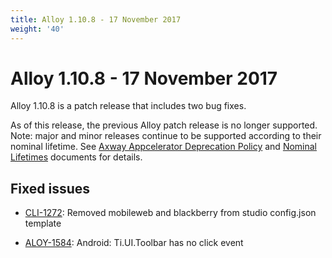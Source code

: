 ```yaml
---
title: Alloy 1.10.8 - 17 November 2017
weight: '40'
---
```


# Alloy 1.10.8 - 17 November 2017

Alloy 1.10.8 is a patch release that includes two bug fixes.

As of this release, the previous Alloy patch release is no longer supported. Note: major and minor releases continue to be supported according to their nominal lifetime. See [Axway Appcelerator Deprecation Policy](/guide/AMPLIFY_Appcelerator_Services_Overview/Axway_Appcelerator_Deprecation_Policy/) and [Nominal Lifetimes](/guide/AMPLIFY_Appcelerator_Services_Overview/Axway_Appcelerator_Product_Lifecycle/#nominal-lifetimes) documents for details.

## Fixed issues

* [CLI-1272](https://jira.appcelerator.org/browse/CLI-1272): Removed mobileweb and blackberry from studio config.json template

* [ALOY-1584](https://jira.appcelerator.org/browse/ALOY-1584): Android: Ti.UI.Toolbar has no click event
